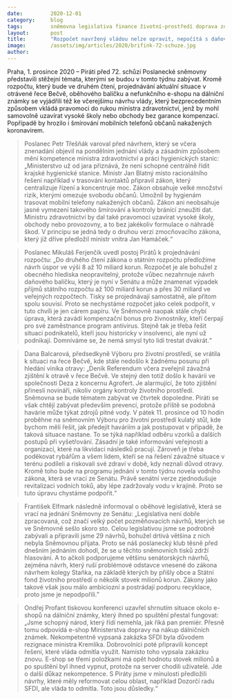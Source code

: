 ```yaml
---
date:         2020-12-01
category:     blog
tags:         sněmovna legislativa finance životní-prostředí doprava zdravotnictví 
layout:       post
title:        "Rozpočet navržený vládou nelze opravit, nepočítá s daňovou změnou, uvedli na brífinku Piráti. Kritizovali i kolaps e-shopu s dálničními známkami za stamiliony a navrhli zlepšení"
image:        /assets/img/articles/2020/brifink-72-schuze.jpg
author:       
---
```




Praha, 1. prosince 2020 – Piráti před 72. schůzí Poslanecké sněmovny představili stěžejní témata, kterými se budou v tomto týdnu zabývat. Kromě rozpočtu, který bude ve druhém čtení, projednávání aktuální situace v otrávené řece Bečvě, oběhového balíčku a nefunkčního e-shopu na dálniční známky se vyjádřili též ke včerejšímu návrhu vlády, který bezprecedentním způsobem vkládá pravomoci do rukou ministra zdravotnictví, jenž by mohl samovolně uzavírat vysoké školy nebo obchody bez garance kompenzací. Popřípadě by hrozilo i šmírování mobilních telefonů občanů nakažených koronavirem.

> Poslanec Petr Třešňák varoval před návrhem, který se včera znenadání objevil na pondělním jednání vlády a zásadním způsobem mění kompetence ministra zdravotnictví a práci hygienických stanic: „Ministerstvo už od jara přiznává, že není schopné centrálně řídit krajské hygienické stanice. Ministr Jan Blatný místo racionálního řešení například v trasování kontaktů připravil zákon, který centralizuje řízení a koncentruje moc. Zákon obsahuje velké množství rizik, kterými omezuje svobodu občanů. Umožnil by hygienám trasovat mobilní telefony nakažených občanů. Zákon ani neobsahuje jasné vymezení takového šmírování a kontroly bránící zneužití dat. Ministru zdravotnictví by dal také pravomoci uzavírat vysoké školy, obchody nebo provozovny, a to bez jakékoliv formulace o náhradě škod. V principu se jedná tedy o druhou verzi zmocňovacího zákona, který již dříve předložil ministr vnitra Jan Hamáček.“

> Poslanec Mikuláš Ferjenčík uvedl postoj Pirátů k projednávání rozpočtu: „Do druhého čtení zákona o státním rozpočtu předložíme návrh úspor ve výši 8 až 10 miliard korun. Rozpočet je ale bohužel z obecného hlediska neopravitelný, protože vůbec nezahrnuje návrh daňového balíčku, který je nyní v Senátu a může znamenat výpadek příjmů státního rozpočtu až 100 miliard korun a přes 30 miliard ve veřejných rozpočtech. Tisky se projednávají samostatně, ale přitom spolu souvisí. Proto se nechystáme rozpočet jako celek podpořit, v tuto chvíli je jen cárem papíru. Ve Sněmovně naopak stále chybí úprava, která zavádí kompenzační bonus pro živnostníky, kteří čerpají pro své zaměstnance program antivirus. Stejně tak je třeba řešit situaci podnikatelů, kteří jsou historicky v insolvenci, ale nyní už podnikají. Domníváme se, že nemá smysl tyto lidi trestat dvakrát.“

> Dana Balcarová, předsedkyně Výboru pro životní prostředí, se vrátila k situaci na řece Bečvě, kde stále nedošlo k žádnému posunu při hledání viníka otravy: „Deník Referendum včera zveřejnil závažná zjištění k otravě v řece Bečvě. Ve stejný den totiž došlo k havárii ve společnosti Deza z koncernu Agrofert. Je alarmující, že toto zjištění přinesli novináři, nikoliv orgány kontroly životního prostředí. Sněmovna se bude tématem zabývat ve čtvrtek dopoledne. Piráti se však chtějí zabývat především prevencí, protože příště se podobná havárie může týkat zdrojů pitné vody. V pátek 11. prosince od 10 hodin proběhne na sněmovním Výboru pro životní prostředí kulatý stůl, kde bychom měli řešit, jak předejít haváriím a jak postupovat v případě, že taková situace nastane. To se týká například odběru vzorků a dalších postupů při vyšetřování. Zásadní je také informování veřejnosti a organizací, které na likvidaci následků pracují. Zároveň je třeba poděkovat rybářům a všem lidem, kteří se na řešení závažné situace v terénu podíleli a riskovali své zdraví v době, kdy neznali důvod otravy. Kromě toho bude na programu jednání v tomto týdnu novela vodního zákona, která se vrací ze Senátu. Právě senátní verze zjednodušuje revitalizaci vodních toků, aby lépe zadržovaly vodu v krajině. Proto se tuto úpravu chystáme podpořit.“

> František Elfmark následně informoval o oběhové legislativě, která se vrací na jednání Sněmovny ze Senátu: „Legislativa není dobře zpracovaná, což značí velký počet pozměňovacích návrhů, kterých se ve Sněmovně sešlo skoro sto. Celou legislativou jsme se podrobně zabývali a připravili jsme 29 návrhů, bohužel drtivá většina z nich nebyla Sněmovnou přijata. Proto se náš poslanecký klub těsně před dnešním jednáním dohodl, že se u těchto sněmovních tisků zdrží hlasování. A to ačkoli podporujeme většinu senátorských návrhů, zejména  návrh, který ruší problémové odstavce vnesené do zákona návrhem kolegy Staňka, na základě kterých by přišly obce a Státní fond životního prostředí o několik stovek milionů korun. Zákony jako takové však jsou málo ambiciozní a postrádají podporu recyklace, proto jsme je nepodpořili.” 

> Ondřej Profant tiskovou konferenci uzavřel shrnutím situace okolo e-shopů na dálniční známky, který ihned po spuštění přestal fungovat: „Jsme schopný národ, který řídí nemehla, jak říká pan premiér. Přesně tomu odpovídá e-shop Ministerstva dopravy na nákup dálničních známek. Nekompetentně vypsaná zakázka SFDI byla důvodem rezignace ministra Kremlíka. Dobrovolníci poté připravili koncept řešení, které vláda odmítla využít. Namísto toho vypsala zakázku znovu. E-shop se třemi položkami má opět hodnotu stovek milionů a po spuštění byl ihned vypnut, protože na server chodili uživatelé. Jde o další důkaz nekompetence. S Piráty jsme v minulosti předložili návrhy, které měly reformovat celou oblast, například Dozorčí radu SFDI, ale vláda to odmítla. Toto jsou důsledky.“ 
